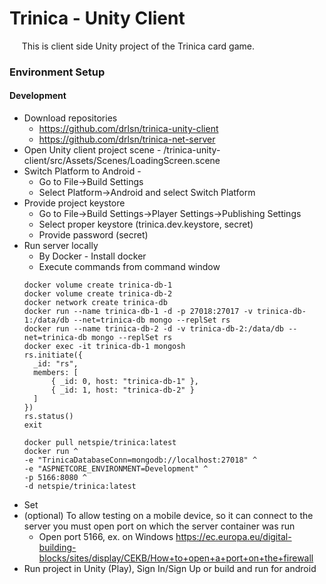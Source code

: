 # Trinica - Unity Client

&nbsp;&nbsp;&nbsp;&nbsp; This is client side Unity project of the Trinica card game.

### Environment Setup

#### Development

- Download repositories
  - https://github.com/drlsn/trinica-unity-client
  - https://github.com/drlsn/trinica-net-server
- Open Unity client project scene - /trinica-unity-client/src/Assets/Scenes/LoadingScreen.scene
- Switch Platform to Android -
  - Go to File->Build Settings
  - Select Platform->Android and select Switch Platform
- Provide project keystore
  - Go to File->Build Settings->Player Settings->Publishing Settings
  - Select proper keystore (trinica.dev.keystore, secret) 
  - Provide password (secret)
- Run server locally
  - By Docker - Install docker
  - Execute commands from command window
  &nbsp; &nbsp; 
  ```
  docker volume create trinica-db-1
  docker volume create trinica-db-2
  docker network create trinica-db
  docker run --name trinica-db-1 -d -p 27018:27017 -v trinica-db-1:/data/db --net=trinica-db mongo --replSet rs
  docker run --name trinica-db-2 -d -v trinica-db-2:/data/db --net=trinica-db mongo --replSet rs
  docker exec -it trinica-db-1 mongosh
  rs.initiate({
  	_id: "rs",
  	members: [
  		{ _id: 0, host: "trinica-db-1" },
  		{ _id: 1, host: "trinica-db-2" }
  	]
  })
  rs.status()
  exit

  docker pull netspie/trinica:latest  
  docker run ^
  -e "TrinicaDatabaseConn=mongodb://localhost:27018" ^
  -e "ASPNETCORE_ENVIRONMENT=Development" ^
  -p 5166:8080 ^
  -d netspie/trinica:latest
  ```
- Set 
- (optional) To allow testing on a mobile device, so it can connect to the server you must open port on which the server container was run
  - Open port 5166, ex. on Windows https://ec.europa.eu/digital-building-blocks/sites/display/CEKB/How+to+open+a+port+on+the+firewall
- Run project in Unity (Play), Sign In/Sign Up or build and run for android
